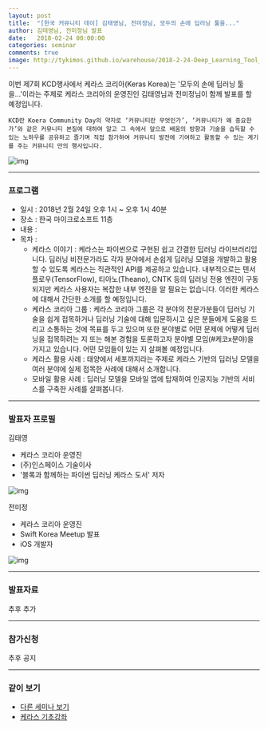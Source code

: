 ```yaml
---
layout: post
title:  "[한국 커뮤니티 데이] 김태영님, 전미정님, 모두의 손에 딥러닝 툴을..."
author: 김태영님, 전미정님 발표
date:   2018-02-24 00:00:00
categories: seminar
comments: true
image: http://tykimos.github.io/warehouse/2018-2-24-Deep_Learning_Tool_in_Everyones_hands_title.png
---
```

이번 제7회 KCD행사에서 케라스 코리아(Keras Korea)는 '모두의 손에 딥러닝 툴을...'이라는 주제로 케라스 코리아의 운영진인 김태영님과 전미정님이 함께 발표를 할 예정입니다.

    KCD란 Koera Community Day의 약자로 ‘커뮤니티란 무엇인가’, ‘커뮤니티가 왜 중요한가’와 같은 커뮤니티 본질에 대하여 알고 그 속에서 앞으로 배움의 방향과 기술을 습득할 수 있는 노하우를 공유하고 즐기며 직접 참가하여 커뮤니티 발전에 기여하고 활동할 수 있는 계기를 주는 커뮤니티 만의 행사입니다. 
    
![img](http://tykimos.github.io/warehouse/2018-2-24-Deep_Learning_Tool_in_Everyones_hands_title.png)

---
### 프로그램

* 일시 : 2018년 2월 24일 오후 1시 ~ 오후 1시 40분
* 장소 : 한국 마이크로소프트 11층
* 내용 : 
* 목차 :
    * 케라스 이야기 : 케라스는 파이썬으로 구현된 쉽고 간결한 딥러닝 라이브러리입니다. 딥러닝 비전문가라도 각자 분야에서 손쉽게 딥러닝 모델을 개발하고 활용할 수 있도록 케라스는 직관적인 API를 제공하고 있습니다. 내부적으로는 텐서플로우(TensorFlow), 티아노(Theano), CNTK 등의 딥러닝 전용 엔진이 구동되지만 케라스 사용자는 복잡한 내부 엔진을 알 필요는 없습니다. 이러한 케라스에 대해서 간단한 소개를 할 예정입니다. 
    * 케라스 코리아 그룹 : 케라스 코리아 그룹은 각 분야의 전문가분들이 딥러닝 기술을 쉽게 접목하거나 딥러닝 기술에 대해 입문하시고 싶은 분들에게 도움을 드리고 소통하는 것에 목표를 두고 있으며 또한 분야별로 어떤 문제에 어떻게 딥러닝을 접목하려는 지 또는 해본 경험을 토론하고자 분야별 모임(#케코x분야)을 가지고 있습니다. 어떤 모임들이 있는 지 살펴볼 예정입니다. 
    * 케라스 활용 사례 : 태양에서 세포까지라는 주제로 케라스 기반의 딥러닝 모델을 여러 분야에 실제 접목한 사례에 대해서 소개합니다.
    * 모바일 활용 사례 : 딥러닝 모델을 모바일 앱에 탑재하여 인공지능 기반의 서비스를 구축한 사례를 살펴봅니다.

---

### 발표자 프로필

김태영
- 케라스 코리아 운영진
- (주)인스페이스 기술이사
- '블록과 함께하는 파이썬 딥러닝 케라스 도서' 저자

![img](http://tykimos.github.io/warehouse/2018-2-24-Deep_Learning_Tool_in_Everyones_hands_tykim.jpg)

전미정
- 케라스 코리아 운영진
- Swift Korea Meetup 발표
- iOS 개발자

![img](http://tykimos.github.io/warehouse/2018-2-24-Deep_Learning_Tool_in_Everyones_hands_jmj.jpg)

---

### 발표자료

추후 추가

---

### 참가신청

추후 공지

---

### 같이 보기

* [다른 세미나 보기](https://tykimos.github.io/seminar/)
* [케라스 기초강좌](https://tykimos.github.io/lecture/)
